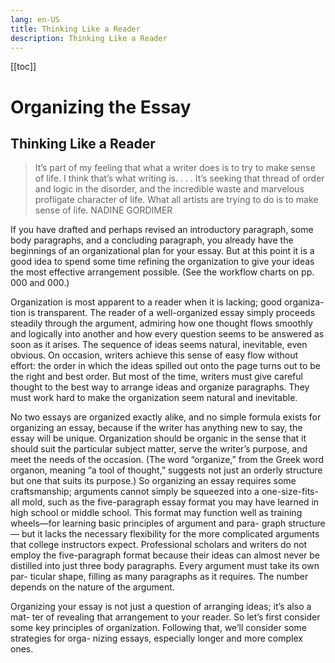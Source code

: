 ```yaml
---
lang: en-US
title: Thinking Like a Reader
description: Thinking Like a Reader
---
```


[[toc]]

# Organizing the Essay
## Thinking Like a Reader

>It’s part of my feeling that what a writer does is to try to make sense of life. I think that’s what writing is. . . . It’s seeking that thread of order and logic in the disorder, and the incredible waste and marvelous profligate character of life. What all artists are trying to do is to make sense of life. NADINE GORDIMER

If you have drafted and perhaps revised an introductory paragraph, some body paragraphs, and a concluding paragraph, you already have the beginnings of an organizational plan for your essay. But at  this point it is a good idea to spend some time refining the organization to give your ideas the most effective arrangement possible. (See the workflow charts on pp. 000 and 000.)

Organization is most apparent to a reader when it is lacking; good organiza- tion is transparent. The reader of a well-organized essay simply proceeds steadily through the argument, admiring how one thought flows smoothly and logically into another and how every question seems to be answered as soon as it arises. The sequence of ideas seems natural, inevitable, even obvious. On occasion, writers achieve this sense of easy flow without effort: the order in which the ideas spilled out onto the page turns out to be the right and best order. But most of the time, writers must give careful thought to the best way to arrange ideas and organize paragraphs. They must work hard to make the organization seem natural and inevitable.

No two essays are organized exactly alike, and no simple formula exists for organizing an essay, because if the writer has anything new to say, the essay will be unique. Organization should be organic in the sense that it should suit the particular subject matter, serve the writer’s purpose, and meet the needs of the occasion. (The word “organize,” from the Greek word organon, meaning “a tool of thought,” suggests not just an orderly structure but one that suits its purpose.) So organizing an essay requires some craftsmanship; arguments cannot simply be squeezed into a one-size-fits-all mold, such as the five-paragraph essay format you may have learned in high school or middle school. This format may function well as training wheels—for learning basic principles of argument and para- graph structure — but it lacks the necessary flexibility for the more complicated arguments that college instructors expect. Professional scholars and writers do not employ the five-paragraph format because their ideas can almost never be distilled into just three body paragraphs. Every argument must take its own par- ticular shape, filling as many paragraphs as it requires. The number depends on the nature of the argument.

Organizing your essay is not just a question of arranging ideas; it’s also a mat- ter of revealing that arrangement to your reader. So let’s first consider some key principles of organization. Following that, we’ll consider some strategies for orga- nizing essays, especially longer and more complex ones.